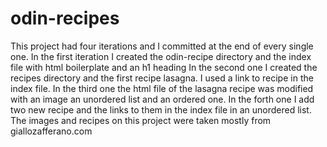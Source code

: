 # odin-recipes
This project had four iterations and I committed at the end of every single one.
In the first iteration I created the odin-recipe directory and the index file with html boilerplate and an h1 heading 
In the second one I created the recipes directory and the first recipe lasagna. I used a link to recipe in the index file.
In the third one the html file of the lasagna recipe was modified with an image an unordered list and an ordered one.
In the forth one I add two new recipe and the links to them in the index file in an unordered list.
The images and recipes on this project were taken mostly from giallozafferano.com